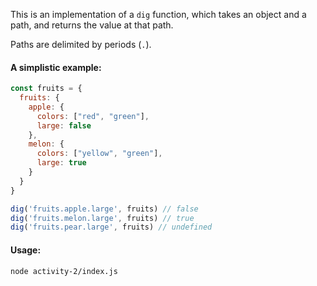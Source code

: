 This is an implementation of a `dig` function, which takes an object and a path, and returns the value at that path.

Paths are delimited by periods (`.`).

#### A simplistic example:

```js
const fruits = {
  fruits: {
    apple: {
      colors: ["red", "green"],
      large: false
    },
    melon: {
      colors: ["yellow", "green"],
      large: true
    }
  }
}

dig('fruits.apple.large', fruits) // false
dig('fruits.melon.large', fruits) // true
dig('fruits.pear.large', fruits) // undefined
```

#### Usage:

```bash
node activity-2/index.js
```
